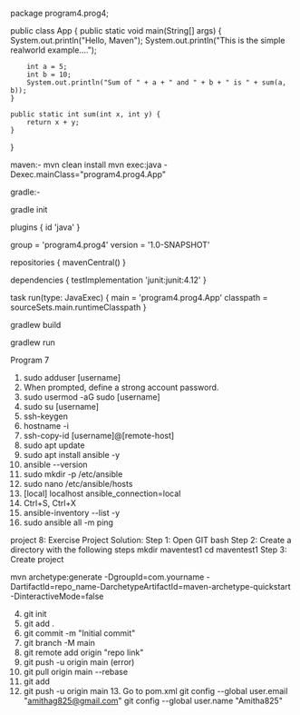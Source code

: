 

package program4.prog4;

public class App {
    public static void main(String[] args) {
        System.out.println("Hello, Maven");
        System.out.println("This is the simple realworld example....");

        int a = 5;
        int b = 10;
        System.out.println("Sum of " + a + " and " + b + " is " + sum(a, b));
    }

    public static int sum(int x, int y) {
        return x + y;
    }
}


maven:-
mvn clean install
mvn exec:java -Dexec.mainClass="program4.prog4.App"

gradle:-

gradle init

plugins {
    id 'java'
}

group = 'program4.prog4'
version = '1.0-SNAPSHOT'

repositories {
    mavenCentral()
}

dependencies {
    testImplementation 'junit:junit:4.12'
}

task run(type: JavaExec) {
    main = 'program4.prog4.App'
    classpath = sourceSets.main.runtimeClasspath
}

gradlew build

gradlew run




Program 7

1. sudo adduser [username]
2. When prompted, define a strong account password.
3. sudo usermod -aG sudo [username]
4. sudo su [username]
5. ssh-keygen
6. hostname -i
7. ssh-copy-id [username]@[remote-host]
8. sudo apt update
9. sudo apt install ansible -y
10. ansible --version
11. sudo mkdir -p /etc/ansible
12. sudo nano /etc/ansible/hosts
13. [local]
localhost ansible_connection=local
14. Ctrl+S, Ctrl+X
15. ansible-inventory --list -y
16. sudo ansible all -m ping




project 8: Exercise Project
Solution:
Step 1: Open GIT bash
Step 2: Create a directory with the following steps
mkdir maventest1 
cd maventest1
Step 3: Create project

mvn archetype:generate -DgroupId=com.yourname -DartifactId=repo_name-DarchetypeArtifactId=maven-archetype-quickstart -DinteractiveMode=false

4. git init
5. git add .
6. git commit -m "Initial commit"
7. git branch -M main
8. git remote add origin "repo link"
9. git push -u origin main (error)
10. git pull origin main --rebase
11. git add
12. git push -u origin main
13. Go to pom.xml
    git config --global user.email "amithag825@gmail.com"
  git config --global user.name "Amitha825"



